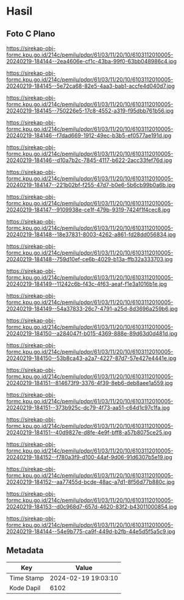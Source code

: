 # Hasil

## Foto C Plano

https://sirekap-obj-formc.kpu.go.id/214c/pemilu/pdpr/61/03/11/20/10/6103112010005-20240219-184144--2ea4606e-cf1c-43ba-99f0-63bb048986c4.jpg

https://sirekap-obj-formc.kpu.go.id/214c/pemilu/pdpr/61/03/11/20/10/6103112010005-20240219-184145--5e72ca68-82e5-4aa3-bab1-accfe4d040d7.jpg

https://sirekap-obj-formc.kpu.go.id/214c/pemilu/pdpr/61/03/11/20/10/6103112010005-20240219-184145--750226e5-17c8-4552-a319-f95dbb761b56.jpg

https://sirekap-obj-formc.kpu.go.id/214c/pemilu/pdpr/61/03/11/20/10/6103112010005-20240219-184146--f7dad669-1912-49ec-b3b5-ef0577ae191d.jpg

https://sirekap-obj-formc.kpu.go.id/214c/pemilu/pdpr/61/03/11/20/10/6103112010005-20240219-184146--d10a7b2c-7845-4117-b622-2acc33fef76d.jpg

https://sirekap-obj-formc.kpu.go.id/214c/pemilu/pdpr/61/03/11/20/10/6103112010005-20240219-184147--221b02bf-f255-47d7-b0e6-5b6cb99b0a6b.jpg

https://sirekap-obj-formc.kpu.go.id/214c/pemilu/pdpr/61/03/11/20/10/6103112010005-20240219-184147--9109938e-ce1f-479b-9319-7424f1f4cec8.jpg

https://sirekap-obj-formc.kpu.go.id/214c/pemilu/pdpr/61/03/11/20/10/6103112010005-20240219-184148--18e37831-8003-4262-a861-fd28dd056834.jpg

https://sirekap-obj-formc.kpu.go.id/214c/pemilu/pdpr/61/03/11/20/10/6103112010005-20240219-184148--759d10ef-ce6b-4029-b13a-ffb32a333703.jpg

https://sirekap-obj-formc.kpu.go.id/214c/pemilu/pdpr/61/03/11/20/10/6103112010005-20240219-184149--11242c6b-f43c-4f63-aeaf-f1e3a1016b1e.jpg

https://sirekap-obj-formc.kpu.go.id/214c/pemilu/pdpr/61/03/11/20/10/6103112010005-20240219-184149--54a37833-26c7-4791-a25d-8d3696a259b6.jpg

https://sirekap-obj-formc.kpu.go.id/214c/pemilu/pdpr/61/03/11/20/10/6103112010005-20240219-184150--a284047f-b015-4369-888e-89d63d0d481d.jpg

https://sirekap-obj-formc.kpu.go.id/214c/pemilu/pdpr/61/03/11/20/10/6103112010005-20240219-184150--53b8ca43-a2a7-4227-87d7-57e427e4441e.jpg

https://sirekap-obj-formc.kpu.go.id/214c/pemilu/pdpr/61/03/11/20/10/6103112010005-20240219-184151--814673f9-3376-4f39-8eb6-deb8aee1a559.jpg

https://sirekap-obj-formc.kpu.go.id/214c/pemilu/pdpr/61/03/11/20/10/6103112010005-20240219-184151--373b925c-dc79-4f73-aa51-c64d1c97c1fa.jpg

https://sirekap-obj-formc.kpu.go.id/214c/pemilu/pdpr/61/03/11/20/10/6103112010005-20240219-184151--40d9827e-d8fe-4e9f-bff8-a57b8075ce25.jpg

https://sirekap-obj-formc.kpu.go.id/214c/pemilu/pdpr/61/03/11/20/10/6103112010005-20240219-184152--f780a3f9-d100-44af-9d06-91d6307b5e19.jpg

https://sirekap-obj-formc.kpu.go.id/214c/pemilu/pdpr/61/03/11/20/10/6103112010005-20240219-184152--aa77455d-bcde-48ac-a7d1-8f56d77b880c.jpg

https://sirekap-obj-formc.kpu.go.id/214c/pemilu/pdpr/61/03/11/20/10/6103112010005-20240219-184153--d0c968d7-657d-4620-83f2-b43011000854.jpg

https://sirekap-obj-formc.kpu.go.id/214c/pemilu/pdpr/61/03/11/20/10/6103112010005-20240219-184144--54e9b775-ca9f-449d-b2fb-44e5d5f5a5c9.jpg


## Metadata

| Key        | Value               |
| ---------- | ------------------- |
| Time Stamp | 2024-02-19 19:03:10 |
| Kode Dapil | 6102                |



